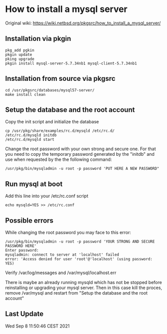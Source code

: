 
# How to install a mysql server 

Original wiki: https://wiki.netbsd.org/pkgsrc/how_to_install_a_mysql_server/


Installation via pkgin
----------------------
```
pkg_add pgkin
pkgin update
pking upgrade
pkgin install mysql-server-5.7.34nb1 mysql-client-5.7.34nb1
```

Installation from source via pkgsrc
-----------------------------------

```
cd /usr/pkgsrc/databases/mysql57-server/
make install clean
```

Setup the database and the root account
---------------------------------------

Copy the init script and initialize the database

```
cp /usr/pkg/share/examples/rc.d/mysqld /etc/rc.d/
/etc/rc.d/mysqld initdb
/etc/rc.d/mysqld start
```

Change the root password with your own strong and secure one.
For that you need to copy the temporary password generated by the "initdb" 
and use when requested by the the following command:

```
/usr/pkg/bin/mysqladmin -u root -p password 'PUT HERE A NEW PASSWORD"
````

Run mysql at boot
-----------------

Add this line into your /etc/rc.conf script

```
echo mysqld=YES >> /etc/rc.conf 
```



Possible errors
---------------

While changing the root password you may face to this error:

```
/usr/pkg/bin/mysqladmin -u root -p password 'YOUR STRONG AND SECURE PASSWORD HERE'
Enter password:
mysqladmin: connect to server at 'localhost' failed
error: 'Access denied for user 'root'@'localhost' (using password: YES)
```

Verify /var/log/messages and /var/mysql/localhost.err

There is maybe an already running mysqld which has not be stopped before reinstalling or upgrading 
your mysql server. Then in this case kill the proces, remove /var/mysql and restart from "Setup the database and the root account"

Last Update
-----------
Wed Sep  8 11:50:46 CEST 2021
